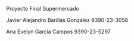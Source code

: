 Proyecto Final Supermercado

Javier Alejandro Barillas González 9390-23-3058

Ana Evelyn García Campos 9390-23-5297

